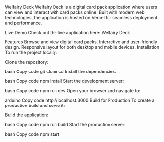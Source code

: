 Welfairy Deck
Welfairy Deck is a digital card pack application where users can view and interact with card packs online. Built with modern web technologies, the application is hosted on Vercel for seamless deployment and performance.

Live Demo
Check out the live application here: Welfairy Deck

Features
Browse and view digital card packs.
Interactive and user-friendly design.
Responsive layout for both desktop and mobile devices.
Installation
To run the project locally:

Clone the repository:

bash
Copy code
git clone <repository-url>
cd <repository-name>
Install the dependencies:

bash
Copy code
npm install
Start the development server:

bash
Copy code
npm run dev
Open your browser and navigate to:

arduino
Copy code
http://localhost:3000
Build for Production
To create a production build and serve it:

Build the application:

bash
Copy code
npm run build
Start the production server:

bash
Copy code
npm start
